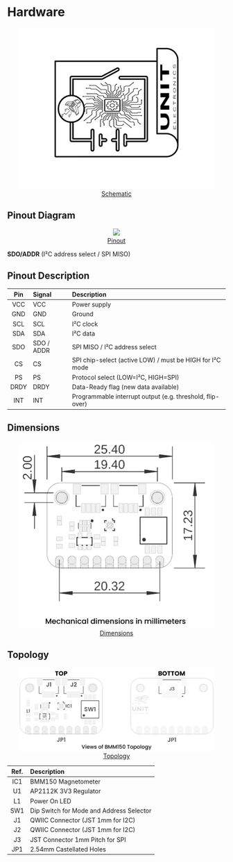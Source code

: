 # Hardware

<div align="center">

<a href="#"><img src="resources/Schematics_icon.jpg" width="450px"><br/> Schematic</a>

</div>

## Pinout Diagram

<div align="center">

<a href="#"><img src="resources/unit_pinout_v_0_0_2_ue0066_bmm150_en.jpg" width="500px"><br/> Pinout</a>
</div>
  
   **SDO/ADDR** (I²C address select / SPI MISO)


## Pinout Description

| Pin   | Signal     | Description                                                  |
|:-----:|:-----------|:-------------------------------------------------------------|
| VCC   | VCC        | Power supply                                                 |
| GND   | GND        | Ground                                                       |
| SCL   | SCL        | I²C clock                                                    |
| SDA   | SDA        | I²C data                                                     |
| SDO   | SDO / ADDR | SPI MISO / I²C address select                                |
| CS    | CS         | SPI chip-select (active LOW) / must be HIGH for I²C mode     |
| PS    | PS         | Protocol select (LOW=I²C, HIGH=SPI)                          |
| DRDY  | DRDY       | Data-Ready flag (new data available)                         |
| INT   | INT        | Programmable interrupt output (e.g. threshold, flip-over)    |


## Dimensions

<div align="center">

<a href="resources/unit_dimension_v_0_0_1_ue0066_bmm150.png"><img src="resources/unit_dimension_v_0_0_1_ue0066_bmm150.png" width="450px"><br/> Dimensions</a>

</div>

## Topology

<div align="center">

<a href="./resources/unit_topology_v_0_0_1_ue0066_bmm150.png"><img src="./resources/unit_topology_v_0_0_1_ue0066_bmm150.png" width="450px"><br/> Topology</a>

</div>


<div align="center">

| Ref.  | Description                                                  |
|:-----:|:-------------------------------------------------------------|
| IC1   | BMM150 Magnetometer                                          |
| U1    | AP2112K 3V3 Regulator                                        |
| L1    | Power On LED                                                 |
| SW1   | Dip Switch for Mode and Address Selector                                                               |
| J1    | QWIIC Connector (JST 1mm for I2C)                            |
| J2    | QWIIC Connector (JST 1mm for I2C)                            |
| J3    | JST Connector 1mm Pitch for SPI                              |
| JP1   | 2.54mm Castellated Holes                                     |

</div>

